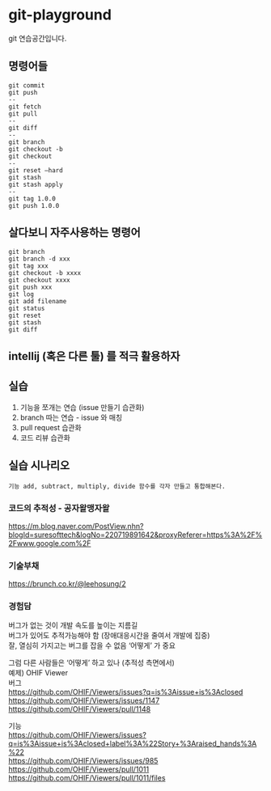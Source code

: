 # git-playground
git 연습공간입니다. 

## 명령어들
```
git commit
git push  
--  
git fetch
git pull  
--  
git diff  
--  
git branch
git checkout -b
git checkout  
--  
git reset —hard
git stash
git stash apply  
--  
git tag 1.0.0
git push 1.0.0  
```

## 살다보니 자주사용하는 명령어
```
git branch  
git branch -d xxx  
git tag xxx
git checkout -b xxxx
git checkout xxxx
git push xxx
git log
git add filename
git status
git reset
git stash
git diff 
```

## intellij (혹은 다른 툴) 를 적극 활용하자 


## 실습
1. 기능을 쪼개는 연습 (issue 만들기 습관화)
1. branch 따는 연습 - issue 와 매칭 
1. pull request 습관화
1. 코드 리뷰 습관화 

## 실습 시나리오
```
기능 add, subtract, multiply, divide 함수를 각자 만들고 통합해본다. 
```


### 코드의 추적성 - 공자왈맹자왈  
https://m.blog.naver.com/PostView.nhn?blogId=suresofttech&logNo=220719891642&proxyReferer=https%3A%2F%2Fwww.google.com%2F

### 기술부채  
https://brunch.co.kr/@leehosung/2

### 경험담  
버그가 없는 것이 개발 속도를 높이는 지름길  
버그가 있어도 추적가능해야 함 (장애대응시간을 줄여서 개발에 집중)  
잘, 열심히 가지고는 버그를 잡을 수 없음 ‘어떻게’ 가 중요  

그럼 다른 사람들은 ‘어떻게’ 하고 있나 (추적성 측면에서)  
예제) OHIF Viewer  
버그  
https://github.com/OHIF/Viewers/issues?q=is%3Aissue+is%3Aclosed  
https://github.com/OHIF/Viewers/issues/1147  
https://github.com/OHIF/Viewers/pull/1148  

기능  
https://github.com/OHIF/Viewers/issues?q=is%3Aissue+is%3Aclosed+label%3A%22Story+%3Araised_hands%3A%22  
https://github.com/OHIF/Viewers/issues/985  
https://github.com/OHIF/Viewers/pull/1011  
https://github.com/OHIF/Viewers/pull/1011/files  



